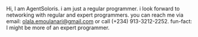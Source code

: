Hi, I am AgentSoloris.
i am just a regular programmer.
i look forward to networking with regular and expert programmers.
you can reach me via email: olala.emoulanari@gmail.com or call (+234) 913-3212-2252.
fun-fact: I might be more of an expert programmer.
